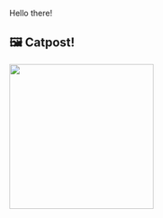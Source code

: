 Hello there!



## 🖼️ Catpost!

<sub>
    <img src="https://cdn2.thecatapi.com/images/d96ktWl7w.jpg" height="256">
</sub>

